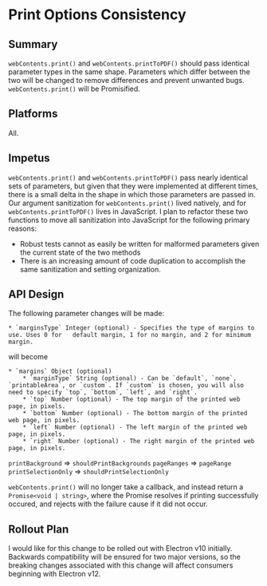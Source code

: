 # Print Options Consistency

## Summary

`webContents.print()` and `webContents.printToPDF()` should pass identical parameter types in the same shape. Parameters which differ between the two will be changed to remove differences and prevent unwanted bugs. `webContents.print()` will be Promisified.

## Platforms

All.

## Impetus

`webContents.print()` and `webContents.printToPDF()` pass nearly identical sets of parameters, but given that they were implemented at different times, there is a small delta in the shape in which those parameters are passed in. Our argument sanitization for `webContents.print()` lived natively, and for `webContents.printToPDF()` lives in JavaScript. I plan to refactor these two functions to move all sanitization into JavaScript for the following primary reasons:

* Robust tests cannot as easily be written for malformed parameters given the current state of the two methods
* There is an increasing amount of code duplication to accomplish the same sanitization and setting organization.

## API Design

The following parameter changes will be made:


```
* `marginsType` Integer (optional) - Specifies the type of margins to use. Uses 0 for	default margin, 1 for no margin, and 2 for minimum margin.
```
  
will become

```
* `margins` Object (optional)
    * `marginType` String (optional) - Can be `default`, `none`, `printableArea`, or `custom`. If `custom` is chosen, you will also need to specify `top`, `bottom`, `left`, and `right`.
    * `top` Number (optional) - The top margin of the printed web page, in pixels.
    * `bottom` Number (optional) - The bottom margin of the printed web page, in pixels.
    * `left` Number (optional) - The left margin of the printed web page, in pixels.
    * `right` Number (optional) - The right margin of the printed web page, in pixels.
```

`printBackground` => `shouldPrintBackgrounds`
`pageRanges` => `pageRange`
`printSelectionOnly` => `shouldPrintSelectionOnly`

`webContents.print()` will no longer take a callback, and instead return a `Promise<void | string>`, where the Promise resolves if printing successfully occured, and rejects with the failure cause if it did not occur.

## Rollout Plan

I would like for this change to be rolled out with Electron v10 initially. Backwards compatibility will be ensured for two major versions, so the breaking changes associated with this change will affect consumers beginning with Electron v12.
